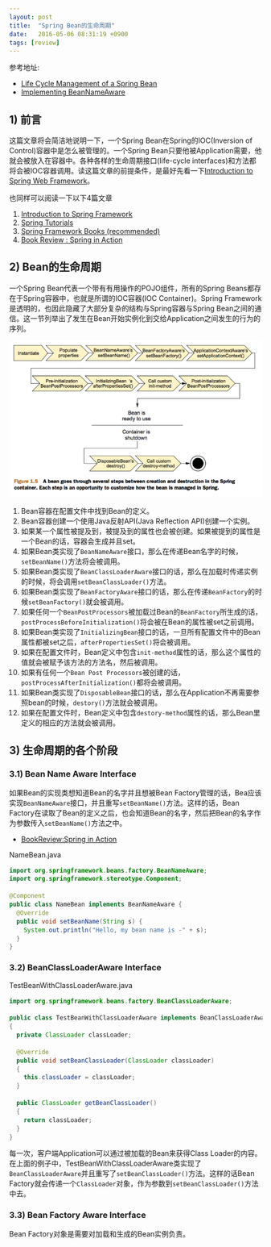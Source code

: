 ```yaml
---
layout: post
title:  "Spring Bean的生命周期"
date:   2016-05-06 08:31:19 +0900
tags: [review]
---
```


参考地址:

* [Life Cycle Management of a Spring Bean][origin-link]
* [Implementing BeanNameAware][implementing-beanNameAware-link]

## 1) 前言

这篇文章将会简洁地说明一下，一个Spring Bean在Spring的IOC(Inversion of Control)容器中是怎么被管理的。一个Spring Bean只要他被Application需要，他就会被放入在容器中。各种各样的生命周期接口(life-cycle interfaces)和方法都将会被IOC容器调用。读这篇文章的前提条件，是最好先看一下[Introduction to Spring Web Framework][prerequisite-link]。

也同样可以阅读一下以下4篇文章

1. [Introduction to Spring Framework][also-read-1-link]
2. [Spring Tutorials][also-read-2-link]
3. [Spring Framework Books (recommended)][also-read-3-link]
4. [Book Review : Spring in Action][also-read-4-link]

## 2) Bean的生命周期

一个Spring Bean代表一个带有有用操作的POJO组件，所有的Spring Beans都存在于Spring容器中，也就是所谓的IOC容器(IOC Container)。Spring Framework是透明的，也因此隐藏了大部分复杂的结构与Spring容器与Spring Bean之间的通信。这一节列举出了发生在Bean开始实例化到交给Application之间发生的行为的序列。

![Spring Bean的生命周期](/public/img/spring-bean-life-cycle.jpg "生命周期")

1. Bean容器在配置文件中找到Bean的定义。
2. Bean容器创建一个使用Java反射API(Java Reflection API)创建一个实例。
3. 如果某一个属性被提及到，被提及到的属性也会被创建。如果被提到的属性是一个Bean的话，容器会生成并且set。
4. 如果Bean类实现了`BeanNameAware`接口，那么在传递Bean名字的时候，`setBeanName()`方法将会被调用。
5. 如果Bean类实现了`BeanClassLoaderAware`接口的话，那么在加载时传递实例的时候，将会调用`setBeanClassLoader()`方法。
6. 如果Bean类实现了`BeanFactoryAware`接口的话，那么在传递`BeanFactory`的时候`setBeanFactory()`就会被调用。
7. 如果任何一个`BeanPostProcessors`被加载过Bean的`BeanFactory`所生成的话，`postProcessBeforeInitialization()`将会被在Bean的属性被set之前调用。
8. 如果Bean类实现了`InitializingBean`接口的话，一旦所有配置文件中的Bean属性都被set之后，`afterPropertiesSet()`将会被调用。
9. 如果在配置文件时，Bean定义中包含`init-method`属性的话，那么这个属性的值就会被赋予该方法的方法名，然后被调用。
10. 如果有任何一个`Bean Post Processors`被创建的话，`postProcessAfterInitialization()`都将会被调用。
11. 如果Bean类实现了`DisposableBean`接口的话，那么在Application不再需要参照bean的时候，`destory()`方法就会被调用。
12. 如果在配置文件时，Bean定义中包含`destory-method`属性的话，那么Bean里定义的相应的方法就会被调用。

## 3) 生命周期的各个阶段

### 3.1) Bean Name Aware Interface

如果Bean的实现类想知道Bean的名字并且想被Bean Factory管理的话，Bea应该实现`BeanNameAware`接口，并且重写`setBeanName()`方法。这样的话，Bean Factory在读取了Bean的定义之后，也会知道Bean的名字，然后把Bean的名字作为参数传入`setBeanName()`方法之中。

* [BookReview:Spring in Action][also-read-4-link]

NameBean.java

~~~java
import org.springframework.beans.factory.BeanNameAware;
import org.springframework.stereotype.Component;

@Component
public class NameBean implements BeanNameAware {
  @Override
  public void setBeanName(String s) {
    System.out.println("Hello, my bean name is -" + s);
  }
}
~~~

### 3.2) BeanClassLoaderAware Interface

TestBeanWithClassLoaderAware.java

~~~java
import org.springframework.beans.factory.BeanClassLoaderAware;

public class TestBeanWithClassLoaderAware implements BeanClassLoaderAware
{
  private ClassLoader classLoader;

  @Override
  public void setBeanClassLoader(ClassLoader classLoader)
  {
    this.classLoader = classLoader;
  }

  public ClassLoader getBeanClassLoader()
  {
    return classLoader;
  }
}
~~~

每一次，客户端Application可以通过被加载的Bean来获得Class Loader的内容。在上面的例子中，TestBeanWithClassLoaderAware类实现了`BeanClassLoaderAware`并且重写了`setBeanClassLoader()`方法。这样的话Bean Factory就会传递一个`ClassLoader`对象，作为参数到`setBeanClassLoader()`方法中去。

### 3.3) Bean Factory Aware Interface

Bean Factory对象是需要对加载和生成的Bean实例负责。

[origin-link]:http://www.javabeat.net/life-cycle-management-of-a-spring-bean/
[prerequisite-link]:http://www.javabeat.net/introduction-to-spring-mvc-web-framework-web-tier/
[also-read-1-link]:http://www.javabeat.net/introduction-to-spring-mvc-web-framework-web-tier/
[also-read-2-link]:http://www.javabeat.net/spring-tutorials/
[also-read-3-link]:http://www.javabeat.net/spring-framework-books/
[also-read-4-link]:http://www.javabeat.net/book-review-spring-in-action/
[implementing-beanNameAware-link]:https://springframework.guru/spring-beannameaware-interface/
